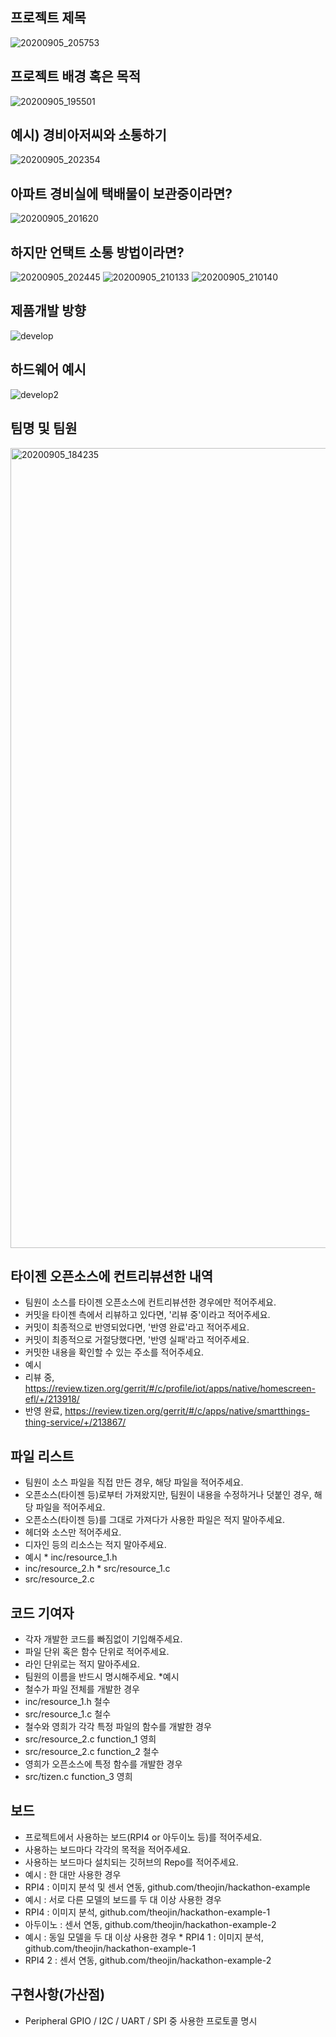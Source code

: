 ## 프로젝트 제목 
![20200905_205753](https://user-images.githubusercontent.com/45555456/92304611-84d92400-efba-11ea-851b-845b2dfad166.png)
## 프로젝트 배경 혹은 목적 
![20200905_195501](https://user-images.githubusercontent.com/45555456/92303655-0c6e6500-efb2-11ea-95bd-e71de6143f3e.png)

## 예시) 경비아저씨와 소통하기
![20200905_202354](https://user-images.githubusercontent.com/45555456/92304088-e9de4b00-efb5-11ea-8214-30c518e278a2.png)

  ## 아파트 경비실에 택배물이 보관중이라면?
![20200905_201620](https://user-images.githubusercontent.com/45555456/92303951-b51dc400-efb4-11ea-9d18-84b1366ebe40.png)
  ## 하지만 언택트 소통 방법이라면?
![20200905_202445](https://user-images.githubusercontent.com/45555456/92304098-ff537500-efb5-11ea-9a4a-74b58f6649f7.png)
![20200905_210133](https://user-images.githubusercontent.com/45555456/92304676-09c43d80-efbb-11ea-90b0-80817bb09b5b.png)
![20200905_210140](https://user-images.githubusercontent.com/45555456/92304678-0b8e0100-efbb-11ea-9d53-aa2fb36afe34.png)

  ## 제품개발 방향
![develop](https://user-images.githubusercontent.com/45555456/92303594-5276f900-efb1-11ea-9342-c492c79785e3.png)
  ## 하드웨어 예시
![develop2](https://user-images.githubusercontent.com/45555456/92303606-6f133100-efb1-11ea-8f68-0ce769537ca3.png)
  
## 팀명 및 팀원
<img width="1280" alt="20200905_184235" src="https://user-images.githubusercontent.com/45555456/92302513-d1673400-efa7-11ea-8b70-bfb429600b72.png">


## 타이젠 오픈소스에 컨트리뷰션한 내역 
* 팀원이 소스를 타이젠 오픈소스에 컨트리뷰션한 경우에만 적어주세요. 
* 커밋을 타이젠 측에서 리뷰하고 있다면, '리뷰 중'이라고 적어주세요. 
* 커밋이 최종적으로 반영되었다면, '반영 완료'라고 적어주세요. 
* 커밋이 최종적으로 거절당했다면, '반영 실패'라고 적어주세요. 
* 커밋한 내용을 확인할 수 있는 주소를 적어주세요. 
* 예시 
* 리뷰 중, https://review.tizen.org/gerrit/#/c/profile/iot/apps/native/homescreen-efl/+/213918/ 
* 반영 완료, https://review.tizen.org/gerrit/#/c/apps/native/smartthings-thing-service/+/213867/ 

## 파일 리스트 
* 팀원이 소스 파일을 직접 만든 경우, 해당 파일을 적어주세요. 
* 오픈소스(타이젠 등)로부터 가져왔지만, 팀원이 내용을 수정하거나 덧붙인 경우, 해당 파일을 적어주세요. 
* 오픈소스(타이젠 등)를 그대로 가져다가 사용한 파일은 적지 말아주세요. 
* 헤더와 소스만 적어주세요. 
* 디자인 등의 리소스는 적지 말아주세요. 
* 예시 * inc/resource_1.h 
* inc/resource_2.h * src/resource_1.c 
* src/resource_2.c 
## 코드 기여자 
* 각자 개발한 코드를 빠짐없이 기입해주세요. 
* 파일 단위 혹은 함수 단위로 적어주세요. 
* 라인 단위로는 적지 말아주세요. 
* 팀원의 이름을 반드시 명시해주세요. 
*예시 
* 철수가 파일 전체를 개발한 경우 
* inc/resource_1.h 철수 
* src/resource_1.c 철수 
* 철수와 영희가 각각 특정 파일의 함수를 개발한 경우 
* src/resource_2.c function_1 영희 
* src/resource_2.c function_2 철수 
* 영희가 오픈소스에 특정 함수를 개발한 경우 
* src/tizen.c function_3 영희 
## 보드 
* 프로젝트에서 사용하는 보드(RPI4 or 아두이노 등)를 적어주세요. 
* 사용하는 보드마다 각각의 목적을 적어주세요. 
* 사용하는 보드마다 설치되는 깃허브의 Repo를 적어주세요. 
* 예시 : 한 대만 사용한 경우 
* RPI4 : 이미지 분석 및 센서 연동, github.com/theojin/hackathon-example 
* 예시 : 서로 다른 모델의 보드를 두 대 이상 사용한 경우 
* RPI4 : 이미지 분석, github.com/theojin/hackathon-example-1 
* 아두이노 : 센서 연동, github.com/theojin/hackathon-example-2 
* 예시 : 동일 모델을 두 대 이상 사용한 경우 * RPI4 1 : 이미지 분석, github.com/theojin/hackathon-example-1 
* RPI4 2 : 센서 연동, github.com/theojin/hackathon-example-2 
## 구현사항(가산점) 
* Peripheral GPIO / I2C / UART / SPI 중 사용한 프로토콜 명시

